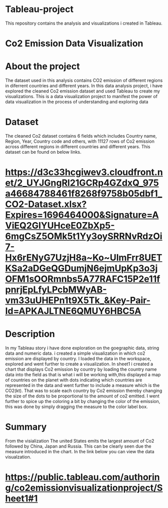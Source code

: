 # Tableau-project
This repository contains the analysis and visualizations i created in Tableau.

# Co2 Emission Data Visualization

# About the project

The dataset used in this analysis contains CO2 emission of different regions in diferrent countries and different years. In this data analysis project, i have explored the cleaned Co2 emission dataset and used Tableau to create my visualizations. This is a data visualization project to manifest the power of data visualization in the process of understanding and exploring data

# Dataset
The cleaned Co2 dataset contains 6 fields which includes Country name, Region, Year, Country code and others, with 11127 rows of Co2 emission across different regions in different countries and different years. This dataset can be found on below links.

# https://d3c33hcgiwev3.cloudfront.net/2_UYJGngRl21GCRp4GZdxQ_975a46684788461f8268f9758b05dbf1_CO2-Dataset.xlsx?Expires=1696464000&Signature=AViEQ2GIYUHceE0ZbXp5-6mgCsZ5OMk5t1Yy3oySRRNvRdzOi7-Hx6rENyG7UzjH8a~Ko~UlmFrr8UETKSa2aDGeQGDumjN6ejmUpKp3o3jOFM1sOORmnbs5A77RAFC15P2e11fpnrjEpLfyLPcbMWyAB-vm33uUHEPn1t9X5Tk_&Key-Pair-Id=APKAJLTNE6QMUY6HBC5A

# Description
In my Tableau story i have done exploration on the goegraphic data, string data and numeric data. i created a simple visualization in which co2 emission are displayed by country. I loaded the data in the workspace, explored and went further to create a visualization. In sheet1 i created a chart that displays Co2 emission by country by loading the country name data into the field as that is what i will be working with,this displayed a map of countries on the planet with dots indicating which countries are represented in the data and went further to include a measure which is the CO2(kt). That was to scale each country by Co2 emission thereby changing the size of the dots to be proportional to the amount of co2 emitted. I went further to spice up the coloring a bit by changing the color of the emission, this was done by simply dragging the measure to the color label box.

# Summary
From the visialization The united States emits the largest amount of Co2 followed by China, Japan and Russia. This can be clearly seen due the measure introduced in the chart. In the link below you can view the data visualzation.
# https://public.tableau.com/authoring/co2emissionvisualizationproject/Sheet1#1
